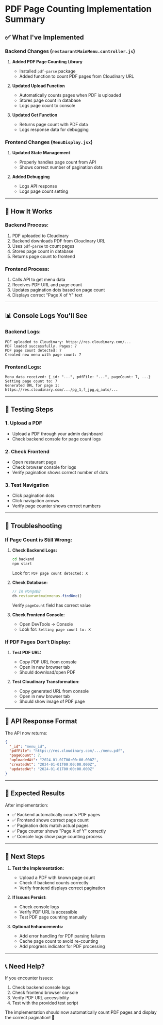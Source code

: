 # PDF Page Counting Implementation Summary

## ✅ **What I've Implemented**

### **Backend Changes** (`restaurantMainMenu.controller.js`)

1. **Added PDF Page Counting Library**
   - Installed `pdf-parse` package
   - Added function to count PDF pages from Cloudinary URL

2. **Updated Upload Function**
   - Automatically counts pages when PDF is uploaded
   - Stores page count in database
   - Logs page count to console

3. **Updated Get Function**
   - Returns page count with PDF data
   - Logs response data for debugging

### **Frontend Changes** (`MenuDisplay.jsx`)

1. **Updated State Management**
   - Properly handles page count from API
   - Shows correct number of pagination dots

2. **Added Debugging**
   - Logs API response
   - Logs page count setting

---

## 🔧 **How It Works**

### **Backend Process:**
1. PDF uploaded to Cloudinary
2. Backend downloads PDF from Cloudinary URL
3. Uses `pdf-parse` to count pages
4. Stores page count in database
5. Returns page count to frontend

### **Frontend Process:**
1. Calls API to get menu data
2. Receives PDF URL and page count
3. Updates pagination dots based on page count
4. Displays correct "Page X of Y" text

---

## 📊 **Console Logs You'll See**

### **Backend Logs:**
```
PDF uploaded to Cloudinary: https://res.cloudinary.com/...
PDF loaded successfully. Pages: 7
PDF page count detected: 7
Created new menu with page count: 7
```

### **Frontend Logs:**
```
Menu data received: {_id: "...", pdfFile: "...", pageCount: 7, ...}
Setting page count to: 7
Generated URL for page 1: https://res.cloudinary.com/.../pg_1,f_jpg,q_auto/...
```

---

## 🧪 **Testing Steps**

### **1. Upload a PDF**
- Upload a PDF through your admin dashboard
- Check backend console for page count logs

### **2. Check Frontend**
- Open restaurant page
- Check browser console for logs
- Verify pagination shows correct number of dots

### **3. Test Navigation**
- Click pagination dots
- Click navigation arrows
- Verify page counter shows correct numbers

---

## 🐛 **Troubleshooting**

### **If Page Count is Still Wrong:**

1. **Check Backend Logs:**
   ```bash
   cd backend
   npm start
   ```
   Look for: `PDF page count detected: X`

2. **Check Database:**
   ```javascript
   // In MongoDB
   db.restaurantmainmenus.findOne()
   ```
   Verify `pageCount` field has correct value

3. **Check Frontend Console:**
   - Open DevTools → Console
   - Look for: `Setting page count to: X`

### **If PDF Pages Don't Display:**

1. **Test PDF URL:**
   - Copy PDF URL from console
   - Open in new browser tab
   - Should download/open PDF

2. **Test Cloudinary Transformation:**
   - Copy generated URL from console
   - Open in new browser tab
   - Should show image of PDF page

---

## 📝 **API Response Format**

The API now returns:
```json
{
  "_id": "menu_id",
  "pdfFile": "https://res.cloudinary.com/.../menu.pdf",
  "pageCount": 7,
  "uploadedAt": "2024-01-01T00:00:00.000Z",
  "createdAt": "2024-01-01T00:00:00.000Z",
  "updatedAt": "2024-01-01T00:00:00.000Z"
}
```

---

## 🎯 **Expected Results**

After implementation:
- ✅ Backend automatically counts PDF pages
- ✅ Frontend shows correct page count
- ✅ Pagination dots match actual pages
- ✅ Page counter shows "Page X of Y" correctly
- ✅ Console logs show page counting process

---

## 🚀 **Next Steps**

1. **Test the Implementation:**
   - Upload a PDF with known page count
   - Check if backend counts correctly
   - Verify frontend displays correct pagination

2. **If Issues Persist:**
   - Check console logs
   - Verify PDF URL is accessible
   - Test PDF page counting manually

3. **Optional Enhancements:**
   - Add error handling for PDF parsing failures
   - Cache page count to avoid re-counting
   - Add progress indicator for PDF processing

---

## 📞 **Need Help?**

If you encounter issues:
1. Check backend console logs
2. Check frontend browser console
3. Verify PDF URL accessibility
4. Test with the provided test script

The implementation should now automatically count PDF pages and display the correct pagination! 🎉



